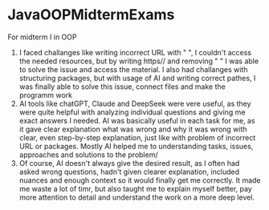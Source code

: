 # JavaOOPMidtermExams
For midterm I in OOP

1. I faced challanges like writing incorrect URL with " ", I couldn't access the needed resources, but by writing https// and removing " " I was able to solve the issue and access the material.
   I also had challanges with structuring packages, but with usage of AI and writing correct pathes, I was finally able to solve this issue, connect files and make the programm work
2. AI tools like chatGPT, Claude and DeepSeek were vere useful, as they were quite helpful with analyzing individual questions and giving me exact answers I needed. AI was basically useful in each task for me, as it gave clear explanation what was wrong and why it was wrong with clear, even step-by-step explanation, just like with problem of incorrect URL or packages. Mostly AI helped me to understanding tasks, issues, approaches and solutions to the problem/
3. Of course, AI doesn't always give the desired result, as I often had asked wrong questions, hadn't given clearer explanation, included nuances and enough context so it would finally get me correctly. It made me waste a lot of timr, but also taught me to explain myself better, pay more attention to detail and understand the work on a more deep level.
